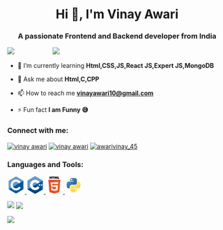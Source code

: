 
<h1 align="center">Hi 👋, I'm Vinay Awari</h1>
<h3 align="center">A passionate Frontend and Backend developer from India</h3>
<img align="right" width="400" src="https://encrypted-tbn0.gstatic.com/images?q=tbn:ANd9GcTeuB7nK-6jvlk8hWT6IW46gGEq_WqQtKI4tQ&s">

<p align="left"> <img src="https://komarev.com/ghpvc/?username=vinay1213143&label=Profile%20views&color=0e75b6&style=flat" /> </p>

- 🌱 I’m currently learning **Html,CSS,JS,React JS,Expert JS,MongoDB**

- 💬 Ask me about **Html,C,CPP**

- 📫 How to reach me **vinayawari10@gmail.com**

- ⚡ Fun fact **I am Funny 😅**

<h3 align="left">Connect with me:</h3>
<p align="left">
<a href="https://linkedin.com/in/vinay awari" target="blank"><img align="center" src="https://raw.githubusercontent.com/rahuldkjain/github-profile-readme-generator/master/src/images/icons/Social/linked-in-alt.svg" alt="vinay awari" height="30" width="40" /></a>
<a href="https://fb.com/vinay awari" target="blank"><img align="center" src="https://raw.githubusercontent.com/rahuldkjain/github-profile-readme-generator/master/src/images/icons/Social/facebook.svg" alt="vinay awari" height="30" width="40" /></a>
<a href="https://instagram.com/awarivinay_45" target="blank"><img align="center" src="https://raw.githubusercontent.com/rahuldkjain/github-profile-readme-generator/master/src/images/icons/Social/instagram.svg" alt="awarivinay_45" height="30" width="40" /></a>
</p>

<h3 align="left">Languages and Tools:</h3>
<p align="left"> <a href="https://www.cprogramming.com/" target="_blank" rel="noreferrer"> <img src="https://raw.githubusercontent.com/devicons/devicon/master/icons/c/c-original.svg" alt="c" width="40" height="40"/> </a> <a href="https://www.w3schools.com/cpp/" target="_blank" rel="noreferrer"> <img src="https://raw.githubusercontent.com/devicons/devicon/master/icons/cplusplus/cplusplus-original.svg" alt="cplusplus" width="40" height="40"/> </a> <a href="https://www.w3.org/html/" target="_blank" rel="noreferrer"> <img src="https://raw.githubusercontent.com/devicons/devicon/master/icons/html5/html5-original-wordmark.svg" alt="html5" width="40" height="40"/> </a> <a href="https://www.python.org" target="_blank" rel="noreferrer"> <img src="https://raw.githubusercontent.com/devicons/devicon/master/icons/python/python-original.svg" alt="python" width="40" height="40"/> </a> </p>

<p><img align="left" src="https://github-readme-stats.vercel.app/api/top-langs?username=vinay1213143&show_icons=true&locale=en&layout=compact"  /></p>

<p>&nbsp;<img align="center" src="https://github-readme-stats.vercel.app/api?username=vinay1213143&show_icons=true&locale=en"  /></p>

<p><img align="center" src="https://github-readme-streak-stats.herokuapp.com/?user=vinay1213143&"  /></p>


